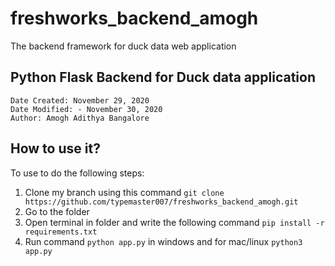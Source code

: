 # freshworks_backend_amogh
The backend framework for duck data web application

## Python Flask Backend for Duck data application
```
Date Created: November 29, 2020
Date Modified: - November 30, 2020
Author: Amogh Adithya Bangalore
```

## How to use it?
To use to do the following steps:

1. Clone my branch using this command `git clone https://github.com/typemaster007/freshworks_backend_amogh.git`
2. Go to the folder
3. Open terminal in folder and write the following command `pip install -r requirements.txt`
4. Run command `python app.py` in windows and for mac/linux `python3 app.py`
